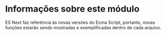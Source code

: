 # Informações sobre este módulo 

ES Next faz referência às novas versões do Ecma Script, portanto, novas funções
estarão sendo mostradas e exemplificadas dentro de cada arquivo.